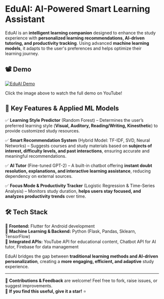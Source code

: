 # EduAI: AI-Powered Smart Learning Assistant  

EduAI is an **intelligent learning companion** designed to enhance the study experience with **personalized learning recommendations, AI-driven tutoring, and productivity tracking**. Using advanced **machine learning models**, it adapts to the user's preferences and helps optimize their learning journey.  

## 📽️ Demo  

[![EduAI Demo](https://img.youtube.com/vi/mJapxqfsXks/0.jpg)](https://www.youtube.com/watch?v=mJapxqfsXks)  

Click the image above to watch the full demo on YouTube!  

## 🚀 Key Features & Applied ML Models  

✅ **Learning Style Predictor** (Random Forest) – Determines the user’s preferred learning style (**Visual, Auditory, Reading/Writing, Kinesthetic**) to provide customized study resources.  

✅ **Smart Recommendation System** (Hybrid Model: TF-IDF, SVD, Neural Networks) – Suggests courses and study materials based on **subjects of interest, difficulty levels, and past interactions**, ensuring accurate and meaningful recommendations.  

✅ **AI Tutor** (Fine-tuned GPT-2) – A built-in chatbot offering **instant doubt resolution, explanations, and interactive learning assistance**, reducing dependency on external sources.  

✅ **Focus Mode & Productivity Tracker** (Logistic Regression & Time-Series Analysis) – Monitors study duration, **helps users stay focused, and analyzes productivity trends** over time.  

## 🛠 Tech Stack  

📱 **Frontend:** Flutter for Android development  
🧠 **Machine Learning & Backend:** Python (Flask, Pandas, Sklearn, TensorFlow)  
🔗 **Integrated APIs:** YouTube API for educational content, Chatbot API for AI tutor, Firebase for data management  

EduAI bridges the gap between **traditional learning methods and AI-driven personalization**, creating a **more engaging, efficient, and adaptive** study experience.  

---

📌 **Contributions & Feedback** are welcome! Feel free to fork, raise issues, or suggest improvements.  
🌟 **If you find this useful, give it a star!** ⭐  
